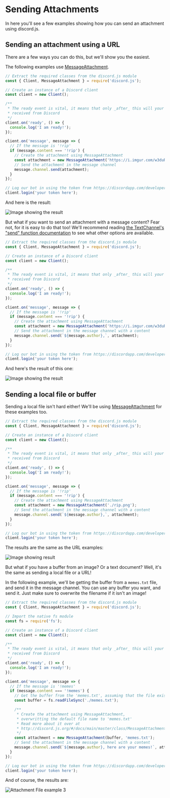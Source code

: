 # Sending Attachments

In here you'll see a few examples showing how you can send an attachment using discord.js.

## Sending an attachment using a URL

There are a few ways you can do this, but we'll show you the easiest.

The following examples use [MessageAttachment](/#/docs/main/master/class/MessageAttachment).

```js
// Extract the required classes from the discord.js module
const { Client, MessageAttachment } = require('discord.js');

// Create an instance of a Discord client
const client = new Client();

/**
 * The ready event is vital, it means that only _after_ this will your bot start reacting to information
 * received from Discord
 */
client.on('ready', () => {
  console.log('I am ready!');
});

client.on('message', message => {
  // If the message is '!rip'
  if (message.content === '!rip') {
    // Create the attachment using MessageAttachment
    const attachment = new MessageAttachment('https://i.imgur.com/w3duR07.png');
    // Send the attachment in the message channel
    message.channel.send(attachment);
  }
});

// Log our bot in using the token from https://discordapp.com/developers/applications/me
client.login('your token here');
```

And here is the result:

![Image showing the result](/static/attachment-example1.png)

But what if you want to send an attachment with a message content? Fear not, for it is easy to do that too! We'll recommend reading [the TextChannel's "send" function documentation](/#/docs/main/master/class/TextChannel?scrollTo=send) to see what other options are available.

```js
// Extract the required classes from the discord.js module
const { Client, MessageAttachment } = require('discord.js');

// Create an instance of a Discord client
const client = new Client();

/**
 * The ready event is vital, it means that only _after_ this will your bot start reacting to information
 * received from Discord
 */
client.on('ready', () => {
  console.log('I am ready!');
});

client.on('message', message => {
  // If the message is '!rip'
  if (message.content === '!rip') {
    // Create the attachment using MessageAttachment
    const attachment = new MessageAttachment('https://i.imgur.com/w3duR07.png');
    // Send the attachment in the message channel with a content
    message.channel.send(`${message.author},`, attachment);
  }
});

// Log our bot in using the token from https://discordapp.com/developers/applications/me
client.login('your token here');
```

And here's the result of this one:

![Image showing the result](/static/attachment-example2.png)

## Sending a local file or buffer

Sending a local file isn't hard either! We'll be using [MessageAttachment](/#/docs/main/master/class/MessageAttachment) for these examples too.

```js
// Extract the required classes from the discord.js module
const { Client, MessageAttachment } = require('discord.js');

// Create an instance of a Discord client
const client = new Client();

/**
 * The ready event is vital, it means that only _after_ this will your bot start reacting to information
 * received from Discord
 */
client.on('ready', () => {
  console.log('I am ready!');
});

client.on('message', message => {
  // If the message is '!rip'
  if (message.content === '!rip') {
    // Create the attachment using MessageAttachment
    const attachment = new MessageAttachment('./rip.png');
    // Send the attachment in the message channel with a content
    message.channel.send(`${message.author},`, attachment);
  }
});

// Log our bot in using the token from https://discordapp.com/developers/applications/me
client.login('your token here');
```

The results are the same as the URL examples:

![Image showing result](/static/attachment-example1.png)

But what if you have a buffer from an image? Or a text document? Well, it's the same as sending a local file or a URL!

In the following example, we'll be getting the buffer from a `memes.txt` file, and send it in the message channel.
You can use any buffer you want, and send it. Just make sure to overwrite the filename if it isn't an image!

```js
// Extract the required classes from the discord.js module
const { Client, MessageAttachment } = require('discord.js');

// Import the native fs module
const fs = require('fs');

// Create an instance of a Discord client
const client = new Client();

/**
 * The ready event is vital, it means that only _after_ this will your bot start reacting to information
 * received from Discord
 */
client.on('ready', () => {
  console.log('I am ready!');
});

client.on('message', message => {
  // If the message is '!memes'
  if (message.content === '!memes') {
    // Get the buffer from the 'memes.txt', assuming that the file exists
    const buffer = fs.readFileSync('./memes.txt');

    /**
     * Create the attachment using MessageAttachment,
     * overwritting the default file name to 'memes.txt'
     * Read more about it over at
     * http://discord.js.org/#/docs/main/master/class/MessageAttachment
     */
    const attachment = new MessageAttachment(buffer, 'memes.txt');
    // Send the attachment in the message channel with a content
    message.channel.send(`${message.author}, here are your memes!`, attachment);
  }
});

// Log our bot in using the token from https://discordapp.com/developers/applications/me
client.login('your token here');
```

And of course, the results are:

![Attachment File example 3](/static/attachment-example3.png)
